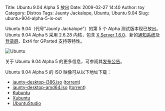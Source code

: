 Title: Ubuntu 9.04 Alpha 5 放出
Date: 2009-02-27 14:40
Author: toy
Category: Distros
Tags: Jaunty Jackalope, Ubuntu, Ubuntu 9.04
Slug: ubuntu-904-alpha-5-is-out

Ubuntu 9.04（代号“Jaunty Jackalope”）的第 5 个 Alpha
测试版本现已放出。Ubuntu 9.04 Alpha 5 采用 2.6.28 内核，包含 [X Server
1.6.0](http://linuxtoy.org/archives/x-server-160-released.html)、新的[通知系统](http://linuxtoy.org/archives/ubuntu-new-notification-system.html)及[登录屏](http://linuxtoy.org/archives/ubuntu-904-gets-new-gdm-theme.html)、Ext4
for GParted 支持等特性。

![Ubuntu](http://i.linuxtoy.org/i/logo/ubuntu-logo.jpg)

关于 Ubuntu 9.04 Alpha 5
的更多信息，可参阅其[发布公告](https://lists.ubuntu.com/archives/ubuntu-devel-announce/2009-February/000540.html)。

Ubuntu 9.04 Alpha 5 的 ISO 映像可从以下地址下载：

-   [jaunty-desktop-i386.iso](http://cdimage.ubuntu.com/releases/jaunty/alpha-5/jaunty-desktop-i386.iso)
    ([torrent](http://cdimage.ubuntu.com/releases/jaunty/alpha-5/jaunty-desktop-i386.iso.torrent))
-   [jaunty-desktop-amd64.iso](http://cdimage.ubuntu.com/releases/jaunty/alpha-5/jaunty-desktop-amd64.iso)
    ([torrent](http://cdimage.ubuntu.com/releases/jaunty/alpha-5/jaunty-desktop-amd64.iso.torrent))
-   [Kubuntu](http://cdimage.ubuntu.com/kubuntu/releases/jaunty/alpha-5/)
-   [Xubuntu](http://cdimage.ubuntu.com/xubuntu/releases/jaunty/alpha-5/)
-   [UbuntuStudio](http://cdimage.ubuntu.com/ubuntustudio/releases/jaunty/alpha-5/)

